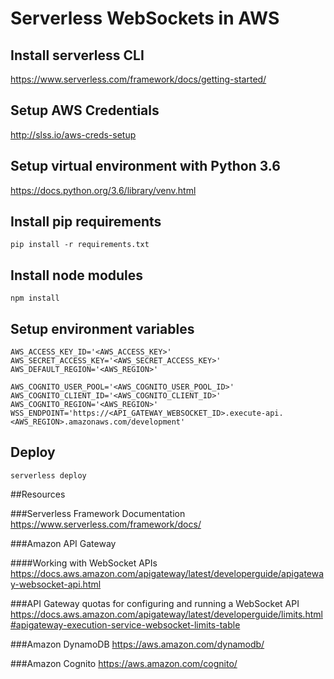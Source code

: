 # Serverless WebSockets in AWS

## Install serverless CLI

https://www.serverless.com/framework/docs/getting-started/

## Setup AWS Credentials

http://slss.io/aws-creds-setup

## Setup virtual environment with Python 3.6

https://docs.python.org/3.6/library/venv.html

## Install pip requirements 

`pip install -r requirements.txt`

## Install node modules

`npm install`

## Setup environment variables 
```
AWS_ACCESS_KEY_ID='<AWS_ACCESS_KEY>'
AWS_SECRET_ACCESS_KEY='<AWS_SECRET_ACCESS_KEY>'
AWS_DEFAULT_REGION='<AWS_REGION>' 

AWS_COGNITO_USER_POOL='<AWS_COGNITO_USER_POOL_ID>'
AWS_COGNITO_CLIENT_ID='<AWS_COGNITO_CLIENT_ID>'
AWS_COGNITO_REGION='<AWS_REGION>'
WSS_ENDPOINT='https://<API_GATEWAY_WEBSOCKET_ID>.execute-api.<AWS_REGION>.amazonaws.com/development'

```

## Deploy
`serverless deploy`

##Resources 

###Serverless Framework Documentation
https://www.serverless.com/framework/docs/

###Amazon API Gateway

####Working with WebSocket APIs
https://docs.aws.amazon.com/apigateway/latest/developerguide/apigateway-websocket-api.html

###API Gateway quotas for configuring and running a WebSocket API
https://docs.aws.amazon.com/apigateway/latest/developerguide/limits.html#apigateway-execution-service-websocket-limits-table

###Amazon DynamoDB
https://aws.amazon.com/dynamodb/

###Amazon Cognito
https://aws.amazon.com/cognito/